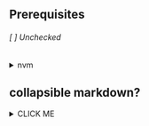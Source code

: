 
## Prerequisites
###### [ ] Unchecked  
<details><summary>nvm</summary>
   <ul><li>

   ```bash

   ```
   </li></ul>
</details>


## collapsible markdown?

<details><summary>CLICK ME</summary>
<p>

#### yes, even hidden code blocks!

```python
print("hello world!")
```

</p>

